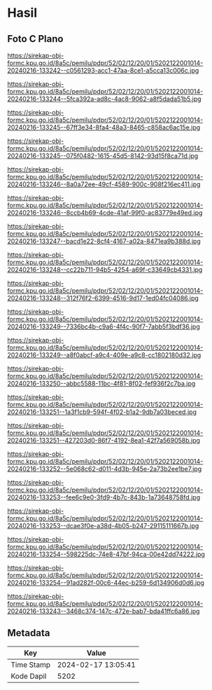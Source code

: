 # Hasil

## Foto C Plano

https://sirekap-obj-formc.kpu.go.id/8a5c/pemilu/pdpr/52/02/12/20/01/5202122001014-20240216-133242--c0561293-acc1-47aa-8ce1-a5cca13c006c.jpg

https://sirekap-obj-formc.kpu.go.id/8a5c/pemilu/pdpr/52/02/12/20/01/5202122001014-20240216-133244--5fca392a-ad8c-4ac8-9062-a8f5dada51b5.jpg

https://sirekap-obj-formc.kpu.go.id/8a5c/pemilu/pdpr/52/02/12/20/01/5202122001014-20240216-133245--67ff3e34-8fa4-48a3-8465-c858ac6ac15e.jpg

https://sirekap-obj-formc.kpu.go.id/8a5c/pemilu/pdpr/52/02/12/20/01/5202122001014-20240216-133245--075f0482-1615-45d5-8142-93d15f8ca71d.jpg

https://sirekap-obj-formc.kpu.go.id/8a5c/pemilu/pdpr/52/02/12/20/01/5202122001014-20240216-133246--8a0a72ee-49cf-4589-900c-908f216ec411.jpg

https://sirekap-obj-formc.kpu.go.id/8a5c/pemilu/pdpr/52/02/12/20/01/5202122001014-20240216-133246--8ccb4b69-4cde-41af-99f0-ac83779e49ed.jpg

https://sirekap-obj-formc.kpu.go.id/8a5c/pemilu/pdpr/52/02/12/20/01/5202122001014-20240216-133247--bacd1e22-8cf4-4167-a02a-8471ea9b388d.jpg

https://sirekap-obj-formc.kpu.go.id/8a5c/pemilu/pdpr/52/02/12/20/01/5202122001014-20240216-133248--cc22b711-94b5-4254-a69f-c33649cb4331.jpg

https://sirekap-obj-formc.kpu.go.id/8a5c/pemilu/pdpr/52/02/12/20/01/5202122001014-20240216-133248--312f76f2-6399-4516-9d17-1ed04fc04086.jpg

https://sirekap-obj-formc.kpu.go.id/8a5c/pemilu/pdpr/52/02/12/20/01/5202122001014-20240216-133249--7336bc4b-c9a6-4f4c-90f7-7abb5f3bdf36.jpg

https://sirekap-obj-formc.kpu.go.id/8a5c/pemilu/pdpr/52/02/12/20/01/5202122001014-20240216-133249--a8f0abcf-a9c4-409e-a9c8-cc1802180d32.jpg

https://sirekap-obj-formc.kpu.go.id/8a5c/pemilu/pdpr/52/02/12/20/01/5202122001014-20240216-133250--abbc5588-11bc-4f81-8f02-fef936f2c7ba.jpg

https://sirekap-obj-formc.kpu.go.id/8a5c/pemilu/pdpr/52/02/12/20/01/5202122001014-20240216-133251--1a3f1cb9-594f-4f02-b1a2-9db7a03beced.jpg

https://sirekap-obj-formc.kpu.go.id/8a5c/pemilu/pdpr/52/02/12/20/01/5202122001014-20240216-133251--427203d0-86f7-4192-8ea1-42f7a569058b.jpg

https://sirekap-obj-formc.kpu.go.id/8a5c/pemilu/pdpr/52/02/12/20/01/5202122001014-20240216-133252--5e068c62-d011-4d3b-945e-2a73b2ee1be7.jpg

https://sirekap-obj-formc.kpu.go.id/8a5c/pemilu/pdpr/52/02/12/20/01/5202122001014-20240216-133253--fee6c9e0-3fd9-4b7c-843b-1a73648758fd.jpg

https://sirekap-obj-formc.kpu.go.id/8a5c/pemilu/pdpr/52/02/12/20/01/5202122001014-20240216-133253--dcae3f0e-a38d-4b05-b247-29115111667b.jpg

https://sirekap-obj-formc.kpu.go.id/8a5c/pemilu/pdpr/52/02/12/20/01/5202122001014-20240216-133254--598225dc-74e8-47bf-94ca-00e42dd74222.jpg

https://sirekap-obj-formc.kpu.go.id/8a5c/pemilu/pdpr/52/02/12/20/01/5202122001014-20240216-133254--91ad282f-00c6-44ec-b259-6d134906d0d6.jpg

https://sirekap-obj-formc.kpu.go.id/8a5c/pemilu/pdpr/52/02/12/20/01/5202122001014-20240216-133243--3468c374-147c-472e-bab7-bda41ffc6a86.jpg


## Metadata

| Key        | Value               |
| ---------- | ------------------- |
| Time Stamp | 2024-02-17 13:05:41 |
| Kode Dapil | 5202                |




